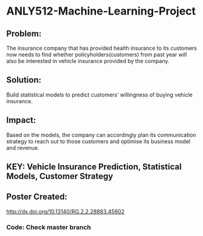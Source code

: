 # ANLY512-Machine-Learning-Project
## Problem: 
The insurance company that has provided health insurance to its customers now needs to find whether policyholders(customers) from past year will also be interested in vehicle insurance provided by the company. 
## Solution: 
Build statistical models to predict customers’ willingness of buying vehicle insurance.
## Impact: 
Based on the models, the company can accordingly plan its communication strategy to reach out to those customers and optimise its business model and revenue. 
## KEY: Vehicle Insurance Prediction, Statistical Models, Customer Strategy
## Poster Created:
http://dx.doi.org/10.13140/RG.2.2.28883.45602

### Code: Check master branch

